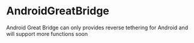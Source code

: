 # AndroidGreatBridge
Android Great Bridge can only provides reverse tethering for Android and will support more functions soon
